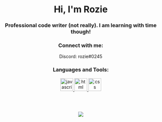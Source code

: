 <h1 align="center">Hi, I'm Rozie</h1>
<h3 align="center">Professional code writer (not really). I am learning with time though!</h3>

<h3 align="center">Connect with me:</h3>
<p align="center">
Discord: rozie#0245
</p>

<h3 align="center">Languages and Tools:</h3>
<p align="center"> <a href="https://developer.mozilla.org/en-US/docs/Web/JavaScript" target="_blank"> <img src="(https://raw.githubusercontent.com/FortAwesome/Font-Awesome/6.x/svgs/brands/js.svg)" alt="javascript" width="40" height="40"/> </a> <a href="https://developer.mozilla.org/en-US/docs/Web/HTML" target="_blank"> <img src="https://raw.githubusercontent.com/FortAwesome/Font-Awesome/6.x/svgs/brands/html5.svg" alt="html" width="40" height="40"/> </a> <a href="https://developer.mozilla.org/en-US/docs/Web/CSS" target="_blank"> <img src="https://raw.githubusercontent.com/FortAwesome/Font-Awesome/6.x/svgs/brands/css3.svg" alt="css" width="40" height="40"/> </a> </p>
<br>
<br>
<p align="center">
  <img src="https://github-readme-stats.vercel.app/api?username=RozieDev&show_icons=true&count_private=true&theme=tokyonight"/><br>
</p>
